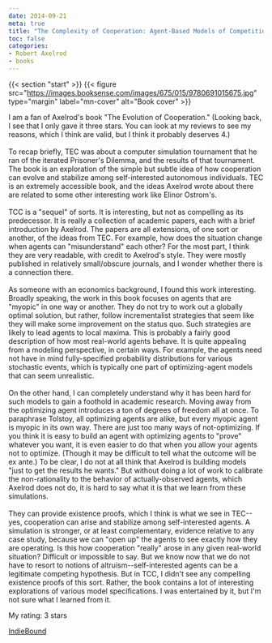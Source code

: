 ```yaml
---
date: 2014-09-21
meta: true
title: "The Complexity of Cooperation: Agent-Based Models of Competition and Collaboration"
toc: false
categories:
- Robert Axelrod
- books
---
```


{{< section "start" >}}
{{< figure src="https://images.booksense.com/images/675/015/9780691015675.jpg" type="margin" label="mn-cover" alt="Book cover" >}}

I am a fan of Axelrod's book "The Evolution of Cooperation." (Looking back, I see that I only gave it three stars. You can look at my reviews to see my reasons, which I think are valid, but I think it probably deserves 4.)<br /><br />To recap briefly, TEC was about a computer simulation tournament that he ran of the iterated Prisoner's Dilemma, and the results of that tournament. The book is an exploration of the simple but subtle idea of how cooperation can evolve and stabilize among self-interested autonomous individuals. TEC is an extremely accessible book, and the ideas Axelrod wrote about there are related to some other interesting work like Elinor Ostrom's.<br /><br />TCC is a "sequel" of sorts. It is interesting, but not as compelling as its predecessor. It is really a collection of academic papers, each with a brief introduction by Axelrod. The papers are all extensions, of one sort or another, of the ideas from TEC. For example, how does the situation change when agents can "misunderstand" each other? For the most part, I think they are very readable, with credit to Axelrod's style. They were mostly published in relatively small/obscure journals, and I wonder whether there is a connection there.<br /><br />As someone with an economics background, I found this work interesting. Broadly speaking, the work in this book focuses on agents that are "myopic" in one way or another. They do not try to work out a globally optimal solution, but rather, follow incrementalist strategies that seem like they will make some improvement on the status quo. Such strategies are likely to lead agents to local maxima. This is probably a fairly good description of how most real-world agents behave. It is quite appealing from a modeling perspective, in certain ways. For example, the agents need not have in mind fully-specified probability distributions for various stochastic events, which is typically one part of optimizing-agent models that can seem unrealistic. <br /><br />On the other hand, I can completely understand why it has been hard for such models to gain a foothold in academic research. Moving away from the optimizing agent introduces a ton of degrees of freedom all at once. To paraphrase Tolstoy, all optimizing agents are alike, but every myopic agent is myopic in its own way. There are just too many ways of not-optimizing. If you think it is easy to build an agent with optimizing agents to "prove" whatever you want, it is even easier to do that when you allow your agents not to optimize. (Though it may be difficult to tell what the outcome will be ex ante.) To be clear, I do not at all think that Axelrod is building models "just to get the results he wants." But without doing a lot of work to calibrate the non-rationality to the behavior of actually-observed agents, which Axelrod does not do, it is hard to say what it is that we learn from these simulations. <br /><br />They can provide existence proofs, which I think is what we see in TEC--yes, cooperation can arise and stabilize among self-interested agents. A simulation is stronger, or at least complementary, evidence relative to any case study, because we can "open up" the agents to see exactly how they are operating. Is this how cooperation "really" arose in any given real-world situation? Difficult or impossible to say. But we know now that we do not have to resort to notions of altruism--self-interested agents can be a legitimate competing hypothesis. But in TCC, I didn't see any compelling existence proofs of this sort. Rather, the book contains a lot of interesting explorations of various model specifications. I was entertained by it, but I'm not sure what I learned from it. 

My rating: 3 stars  

[IndieBound](https://www.indiebound.org/book/9780691015675)
